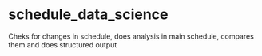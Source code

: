 # schedule_data_science
Cheks for changes in schedule, does analysis in main schedule, compares them and does structured output

